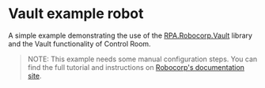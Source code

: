 # Vault example robot

A simple example demonstrating the use of the [RPA.Robocorp.Vault](https://robocorp.com/docs/libraries/rpa-framework/rpa-robocorp-vault) library and the Vault functionality of Control Room.

> NOTE: This example needs some manual configuration steps. You can find the full tutorial and instructions on [Robocorp's documentation site](https://robocorp.com/docs/development-guide/variables-and-secrets/vault).
